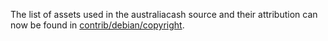 The list of assets used in the australiacash source and their attribution can now be found in [contrib/debian/copyright](../contrib/debian/copyright).
